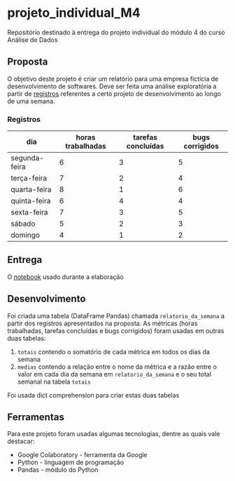 # projeto_individual_M4
Repositório destinado à entrega do projeto individual do módulo 4 do curso Análise de Dados

## Proposta
O objetivo deste projeto é criar um relatório para uma empresa fictícia de desenvolvimento de softwares. Deve ser feita uma análise exploratória a partir de [registros](#registros) referentes a certo projeto de desenvolvimento ao longo de uma semana.

### Registros
| dia | horas trabalhadas | tarefas concluídas | bugs corrigidos |
| --- | --- | --- | --- |
| segunda-feira | 6 | 3 | 5 |
| terça-feira | 7 | 2 | 4 |
| quarta-feira | 8 | 1 | 6 |
| quinta-feira | 6 | 4 | 4 |
| sexta-feira | 7 | 3 | 5 |
| sábado | 5 | 2 | 3 |
| domingo | 4 | 1 | 2 |

## Entrega
O [notebook](https://colab.research.google.com/drive/16Hz1S5YFnRSj-HLsWG9CdYCInr4FwvVl?usp=sharing) usado durante a elaboração

## Desenvolvimento
Foi criada uma tabela (DataFrame Pandas) chamada `relatorio_da_semana` a partir dos registros apresentados na proposta. As métricas (horas trabalhadas, tarefas concluídas e bugs corrigidos) foram usadas em outras duas tabelas:  
1. `totais` contendo o somatório de cada métrica em todos os dias da semana
2. `medias` contendo a relação entre o nome da métrica e a razão entre o valor em cada dia da semana em `relatorio_da_semana` e o seu total semanal na tabela `totais`

Foi usada dict comprehension para criar estas duas tabelas

## Ferramentas
Para este projeto foram usadas algumas tecnologias, dentre as quais vale destacar:
* Google Colaboratory - ferramenta da Google
* Python - linguagem de programação
* Pandas - módulo do Python
